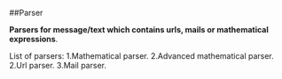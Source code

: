 ##Parser

**Parsers for message/text which contains urls, mails or mathematical expressions**.

List of parsers:
1.Mathematical parser.
2.Advanced mathematical parser.
2.Url parser.
3.Mail parser.
